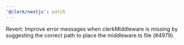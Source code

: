```yaml
---
'@clerk/nextjs': patch
---
```


Revert: Improve error messages when clerkMiddleware is missing by suggesting the correct path to place the middleware.ts file (#4979).
